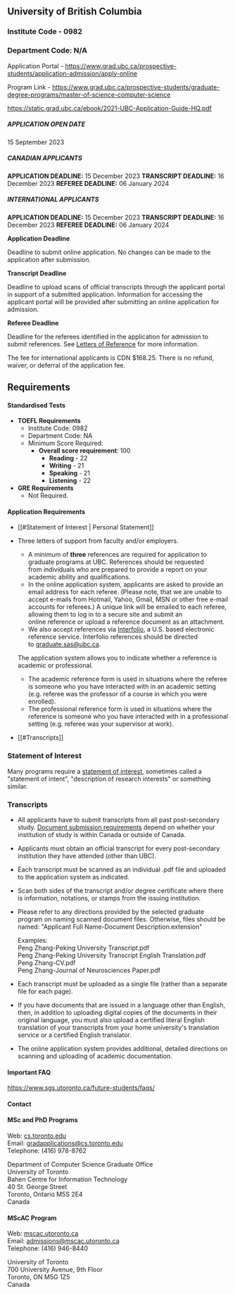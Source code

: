 ## University of British Columbia

### Institute Code - 0982
### Department Code: N/A

Application Portal - https://www.grad.ubc.ca/prospective-students/application-admission/apply-online


Program Link - https://www.grad.ubc.ca/prospective-students/graduate-degree-programs/master-of-science-computer-science

https://static.grad.ubc.ca/ebook/2021-UBC-Application-Guide-HQ.pdf

##### APPLICATION OPEN DATE
15 September 2023

##### CANADIAN APPLICANTS
**APPLICATION DEADLINE:** 15 December 2023
**TRANSCRIPT DEADLINE:** 16 December 2023
**REFEREE DEADLINE:** 06 January 2024

##### INTERNATIONAL APPLICANTS
**APPLICATION DEADLINE:** 15 December 2023
**TRANSCRIPT DEADLINE:** 16 December 2023
**REFEREE DEADLINE:** 06 January 2024

**Application Deadline**  

Deadline to submit online application. No changes can be made to the application after submission.

**Transcript Deadline**  

Deadline to upload scans of official transcripts through the applicant portal in support of a submitted application. Information for accessing the applicant portal will be provided after submitting an online application for admission.

**Referee Deadline**  

Deadline for the referees identified in the application for admission to submit references. See [Letters of Reference](https://www.grad.ubc.ca/prospective-students/application-admission/reference-letters) for more information.

The fee for international applicants is CDN $168.25.
There is no refund, waiver, or deferral of the application fee.​

## Requirements


#### Standardised Tests

- **TOEFL Requirements**
	- Institute Code: 0982
	- Department Code: NA
	- Minimum Score Required:
		- **Overall score requirement**: 100
			- **Reading** - 22
			- **Writing** - 21
			- **Speaking** - 21
			- **Listening** - 22
- **GRE Requirements**
	- Not Required.



#### Application Requirements
- [[#Statement of Interest | Personal Statement]]
- Three letters of support from faculty and/or employers.
	- A minimum of **three** references are required for application to graduate programs at UBC. References should be requested from individuals who are prepared to provide a report on your academic ability and qualifications. 
	- In the online application system, applicants are asked to provide an email address for each referee. (Please note, that we are unable to accept e-mails from Hotmail, Yahoo, Gmail, MSN or other free e-mail accounts for referees.) A unique link will be emailed to each referee, allowing them to log in to a secure site and submit an online reference or upload a reference document as an attachment.
	- We also accept references via [Interfolio](https://www.interfolio.com/), a U.S. based electronic reference service. Interfolio references should be directed to [graduate.sas@ubc.ca](mailto:graduate.sas@ubc.ca).

	The application system allows you to indicate whether a reference is academic or professional.

	- The academic reference form is used in situations where the referee is someone who you have interacted with in an academic setting (e.g. referee was the professor of a course in which you were enrolled).
	- The professional reference form is used in situations where the reference is someone who you have interacted with in a professional setting (e.g. referee was your supervisor at work).

- [[#Transcripts]]

### Statement of Interest
Many programs require a [statement of interest](https://www.grad.ubc.ca/prospective-students/application-admission/statement-interest), sometimes called a "statement of intent", "description of research interests" or something similar.

### Transcripts
- All applicants have to submit transcripts from all past post-secondary study. [Document submission requirements](https://www.grad.ubc.ca/prospective-students/application-admission/transcripts-academic-documents) depend on whether your institution of study is within Canada or outside of Canada.
- Applicants must obtain an official transcript for every post-secondary institution they have attended (other than UBC).

- Each transcript must be scanned as an individual .pdf file and uploaded to the application system as indicated.
- Scan both sides of the transcript and/or degree certificate where there is information, notations, or stamps from the issuing institution.
- Please refer to any directions provided by the selected graduate program on naming scanned document files. Otherwise, files should be named: "Applicant Full Name-Document Description.extension"

	Examples:  
	Peng Zhang-Peking University Transcript.pdf  
	Peng Zhang-Peking University Transcript English Translation.pdf  
	Peng Zhang-CV.pdf  
	Peng Zhang-Journal of Neurosciences Paper.pdf

- Each transcript must be uploaded as a single file (rather than a separate file for each page).
- If you have documents that are issued in a language other than English, then, in addition to uploading digital copies of the documents in their original language, you must also upload a certified literal English translation of your transcripts from your home university's translation service or a certified English translator.
- The online application system provides additional, detailed directions on scanning and uploading of academic documentation.



#### Important FAQ
https://www.sgs.utoronto.ca/future-students/faqs/

#### Contact
#### MSc and PhD Programs

Web: [cs.toronto.edu](https://web.cs.toronto.edu/)  
Email: [gradapplications@cs.toronto.edu](mailto:gradapplications@cs.toronto.edu)  
Telephone: (416) 978-8762

Department of Computer Science Graduate Office  
University of Toronto  
Bahen Centre for Information Technology  
40 St. George Street  
Toronto, Ontario M5S 2E4  
Canada

#### MScAC Program

Web: [mscac.utoronto.ca](http://mscac.utoronto.ca/)  
Email: [admissions@mscac.utoronto.ca](mailto:admissions@mscac.utoronto.ca)  
Telephone: (416) 946-8440

University of Toronto  
700 University Avenue, 9th Floor  
Toronto, ON M5G 1Z5  
Canada